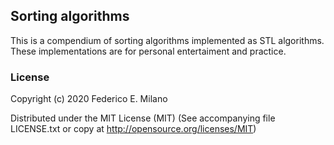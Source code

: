 Sorting algorithms
------------------

This is a compendium of sorting algorithms implemented as STL algorithms. These implementations are for personal entertaiment and practice.

### License

Copyright (c) 2020 Federico E. Milano

Distributed under the MIT License (MIT) (See accompanying file LICENSE.txt
or copy at http://opensource.org/licenses/MIT)
